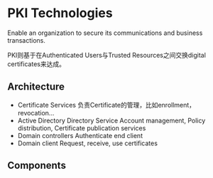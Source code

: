 # PKI Technologies

Enable an organization to secure its communications and business transactions.

PKI则基于在Authenticated Users与Trusted Resources之间交换digital certificates来达成。

## Architecture

- Certificate Services
  负责Certificate的管理，比如enrollment，revocation...
- Active Directory Directory Service
  Account management, Policy distribution, Certificate publication services
- Domain controllers
  Authenticate end client
- Domain client
  Request, receive, use certificates



## Components

